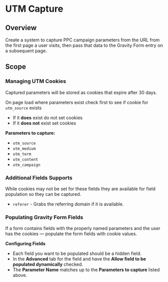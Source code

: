 # UTM Capture

## Overview

Create a system to capture PPC campaign parameters from the URL from the first page a user visits, then pass that data to the Gravity Form entry on a subsequent page.

## Scope

### Managing UTM Cookies

Captured parameters will be stored as cookies that expire after 30 days.

On page load where parameters exist check first to see if cookie for `utm_source` exists

- If it **does** exist do not set cookies
- If it **does not** exist set cookies

**Parameters to capture:**

- `utm_source`
- `utm_medium`
- `utm_term`
- `utm_content`
- `utm_campaign`

### Additional Fields Supports

While cookies may not be set for these fields they are available for field population so they can be captured.

- `referer` - Grabs the referring domain if it is available.

### Populating Gravity Form Fields

If a form contains fields with the properly named parameters and the user has the cookies — populate the form fields with cookie values.

**Configuring Fields**

- Each field you want to be populated should be a hidden field.
- In the **Advanced** tab for the field and have the **Allow field to be populated dynamically** checked.
- The **Parameter Name** matches up to the **Parameters to capture** listed above.